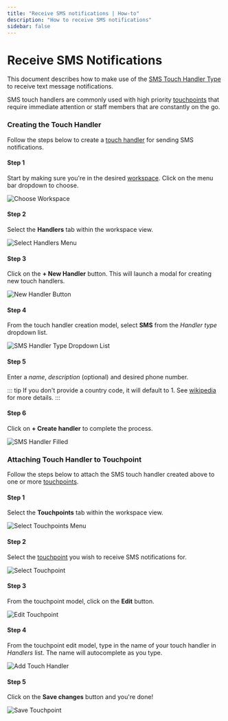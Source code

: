 ```yaml
---
title: "Receive SMS notifications | How-to"
description: "How to receive SMS notifications"
sidebar: false
---
```


# Receive SMS Notifications

This document describes how to make use of the [SMS Touch Handler Type](/reference/touch-handler-types/sms/) to receive text message notifications.

SMS touch handlers are commonly used with high priority [touchpoints](/reference/touchpoints/) that require immediate attention or staff members that are constantly on the go.

### Creating the Touch Handler

Follow the steps below to create a [touch handler](/reference/touch-handlers/) for sending SMS notifications.

#### Step 1

Start by making sure you're in the desired [workspace](/reference/workspaces/). Click on the menu bar dropdown to choose.

![Choose Workspace](/images/navigation/choose-workspace-dropdown.png)

#### Step 2

Select the **Handlers** tab within the workspace view.

![Select Handlers Menu](/images/navigation/select-handlers-menu.png)

#### Step 3

Click on the **+ New Handler** button. This will launch a modal for creating new touch handlers.

![New Handler Button](/images/buttons/new-handler.png)

#### Step 4

From the touch handler creation model, select **SMS** from the _Handler type_ dropdown list.

![SMS Handler Type Dropdown List](/images/modals/office-create-handler-sms.png)

#### Step 5

Enter a _name_, _description_ (optional) and desired phone number.

::: tip
If you don't provide a country code, it will default to 1. See [wikipedia](https://en.wikipedia.org/wiki/List_of_country_calling_codes) for more details.
:::

#### Step 6

Click on **+ Create handler** to complete the process.

![SMS Handler Filled](/images/modals/office-create-handler-sms-filled.png)

### Attaching Touch Handler to Touchpoint

Follow the steps below to attach the SMS touch handler created above to one or more [touchpoints](/reference/touchpoints/).

#### Step 1

Select the **Touchpoints** tab within the workspace view.

![Select Touchpoints Menu](/images/navigation/select-touchpoints-menu.png)

#### Step 2

Select the [touchpoint](/reference/touchpoints/) you wish to receive SMS notifications for.

![Select Touchpoint](/images/tree/personal-office-select-touchpoint.png)

#### Step 3

From the touchpoint model, click on the **Edit** button.

![Edit Touchpoint](/images/modals/personal-office-coffee-machine-edit-touchpoint.png)

#### Step 4

From the touchpoint edit model, type in the name of your touch handler in _Handlers_ list. The name will autocomplete as you type.

![Add Touch Handler](/images/modals/personal-office-coffee-machine-edit-touchpoint-handlers-sms.png)

#### Step 5

Click on the **Save changes** button and you're done!

![Save Touchpoint](/images/modals/personal-office-coffee-machine-edit-touchpoint-handlers-sms-save.png)
